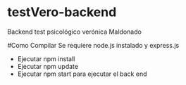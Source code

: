 # testVero-backend
Backend test psicológico verónica Maldonado

#Como Compilar
Se requiere node.js instalado y express.js
* Ejecutar npm install
* Ejecutar npm update
* Ejecutar npm start para ejecutar el back end
